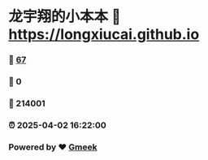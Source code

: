 # 龙宇翔的小本本 :link: https://longxiucai.github.io 
### :page_facing_up: [67](https://longxiucai.github.io/tag.html) 
### :speech_balloon: 0 
### :hibiscus: 214001 
### :alarm_clock: 2025-04-02 16:22:00 
### Powered by :heart: [Gmeek](https://github.com/Meekdai/Gmeek)
